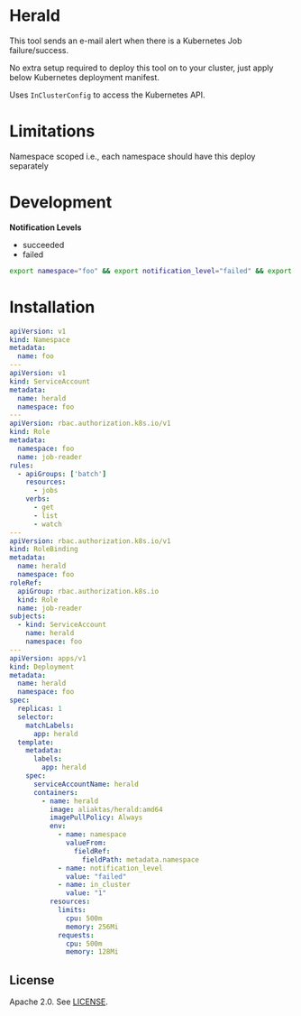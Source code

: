 # Herald

This tool sends an e-mail alert when there is a Kubernetes Job failure/success.

No extra setup required to deploy this tool on to your cluster, just apply below Kubernetes deployment manifest.

Uses `InClusterConfig` to access the Kubernetes API.

# Limitations

Namespace scoped i.e., each namespace should have this deploy separately

# Development

**Notification Levels**

* succeeded
* failed

```bash
export namespace="foo" && export notification_level="failed" && export in_cluster="0" && go build -o herald && ./herald
```

# Installation

```yaml
apiVersion: v1
kind: Namespace
metadata:
  name: foo
---
apiVersion: v1
kind: ServiceAccount
metadata:
  name: herald
  namespace: foo
---
apiVersion: rbac.authorization.k8s.io/v1
kind: Role
metadata:
  namespace: foo
  name: job-reader
rules:
  - apiGroups: ['batch']
    resources:
      - jobs
    verbs:
      - get
      - list
      - watch
---
apiVersion: rbac.authorization.k8s.io/v1
kind: RoleBinding
metadata:
  name: herald
  namespace: foo
roleRef:
  apiGroup: rbac.authorization.k8s.io
  kind: Role
  name: job-reader
subjects:
  - kind: ServiceAccount
    name: herald
    namespace: foo
---
apiVersion: apps/v1
kind: Deployment
metadata:
  name: herald
  namespace: foo
spec:
  replicas: 1
  selector:
    matchLabels:
      app: herald
  template:
    metadata:
      labels:
        app: herald
    spec:
      serviceAccountName: herald
      containers:
        - name: herald
          image: aliaktas/herald:amd64
          imagePullPolicy: Always
          env:
            - name: namespace
              valueFrom:
                fieldRef:
                  fieldPath: metadata.namespace
            - name: notification_level
              value: "failed"
            - name: in_cluster
              value: "1"
          resources:
            limits:
              cpu: 500m
              memory: 256Mi
            requests:
              cpu: 500m
              memory: 128Mi
```

## License

Apache 2.0. See [LICENSE](./LICENSE).

